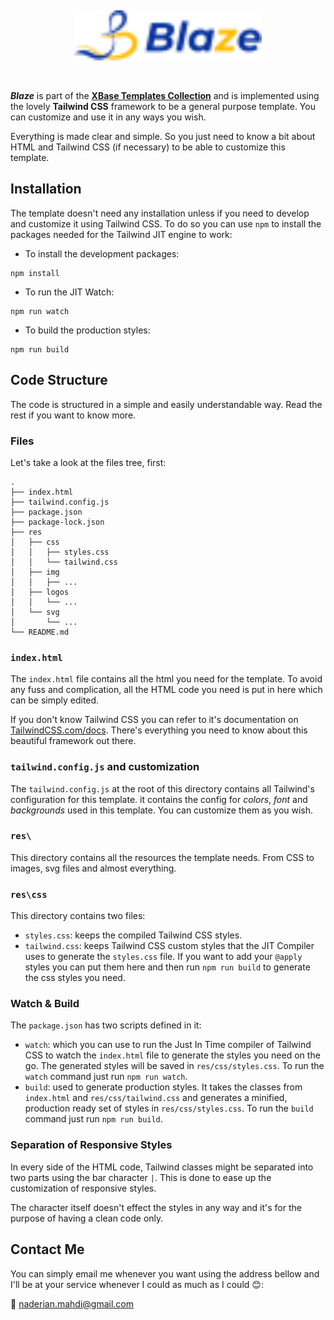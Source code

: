 <p align="center">&nbsp;</p>

<p align="center">
  <a href="https://xbase.gumroad.com" target="_blank">
    <img src="./res/svg/logo-title.svg" alt="logo" width="300">
  </a>
</p>

<p align="center">&nbsp;</p>

_**Blaze**_ is part of the **[XBase Templates Collection](https://xbase.gumroad.com)** and is implemented using the lovely **Tailwind CSS** framework to be a general purpose template. You can customize and use it in any ways you wish.

Everything is made clear and simple. So you just need to know a bit about HTML and Tailwind CSS (if necessary) to be able to customize this template.

## Installation

The template doesn't need any installation unless if you need to develop and customize it using Tailwind CSS. To do so you can use `npm` to install the packages needed for the Tailwind JIT engine to work:

- To install the development packages:  

```shell
npm install 
```

- To run the JIT Watch:  

```shell 
npm run watch 
```

- To build the production styles:  

```shell 
npm run build 
```

## Code Structure

The code is structured in a simple and easily understandable way. Read the rest if you want to know more.

### Files

Let's take a look at the files tree, first:

```shell
.
├── index.html
├── tailwind.config.js
├── package.json
├── package-lock.json
├── res
│   ├── css
│   │   ├── styles.css
│   │   └── tailwind.css
│   ├── img
│   │   ├── ...
│   ├── logos
│   │   └── ...
│   └── svg
│       └── ...
└── README.md
```

### `index.html`

The `index.html` file contains all the html you need for the template. To avoid any fuss and complication, all the HTML code you need is put in here which can be simply edited. 

If you don't know Tailwind CSS you can refer to it's documentation on [TailwindCSS.com/docs](https://tailwindcss.com/docs). There's everything you need to know about this beautiful framework out there.

### `tailwind.config.js` and customization

The `tailwind.config.js` at the root of this directory contains all Tailwind's configuration for this template. it contains the config for *colors*, *font* and *backgrounds* used in this template. You can customize them as you wish.

### `res\`

This directory contains all the resources the template needs. From CSS to images, svg files and almost everything.

### `res\css`

This directory contains two files:

- `styles.css`: keeps the compiled Tailwind CSS styles.
- `tailwind.css`: keeps Tailwind CSS custom styles that the JIT Compiler uses to generate the `styles.css` file. If you want to add your `@apply` styles you can put them here and then run `npm run build` to generate the css styles you need.

### Watch & Build

The `package.json` has two scripts defined in it:

- `watch`: which you can use to run the Just In Time compiler of Tailwind CSS to watch the `index.html` file to generate the styles you need on the go. The generated styles will be saved in `res/css/styles.css`. To run the `watch` command just run `npm run watch`.
- `build`: used to generate production styles. It takes the classes from `index.html` and `res/css/tailwind.css` and generates a minified, production ready set of styles in `res/css/styles.css`. To run the `build` command just run `npm run build`.

### Separation of Responsive Styles

In every side of the HTML code, Tailwind classes might be separated into two parts using the bar character `|`. This is done to ease up the customization of responsive styles. 

The character itself doesn't effect the styles in any way and it's for the purpose of having a clean code only.

## Contact Me

You can simply email me whenever you want using the address bellow and I'll be at your service whenever I could as much as I could 😊:  

📩 [naderian.mahdi@gmail.com](mailto:naderian.mahdi@gmail.com)

